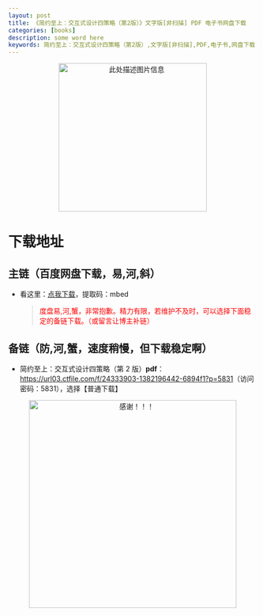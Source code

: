```yaml
---
layout: post
title: 《简约至上：交互式设计四策略（第2版）》文字版[非扫描] PDF 电子书网盘下载
categories: [books]
description: some word here
keywords: 简约至上：交互式设计四策略（第2版）,文字版[非扫描],PDF,电子书,网盘下载
---
```


<div align="center"><img src="https://pic.imgdb.cn/item/67062f21d29ded1a8c769af7.png" alt="此处描述图片信息" width="300px" height="auto"></div>

# 下载地址

## 主链（百度网盘下载，易,河,斜）

- 看这里：[点我下载](https://pan.baidu.com/s/1iMXUbSbtZQZjDcqDmnWUyw?pwd=mbed)，提取码：mbed

  > <p style="color:red" >度盘易,河,蟹，非常抱歉。精力有限，若维护不及时，可以选择下面稳定的备链下载。（或留言让博主补链）</p>

## 备链（防,河,蟹，速度稍慢，但下载稳定啊）

- 简约至上：交互式设计四策略（第 2 版）**pdf**：<https://url03.ctfile.com/f/24333903-1382196442-6894f1?p=5831>（访问密码：5831），选择【普通下载】

<div align="center"><img src="https://pic.imgdb.cn/item/6707df6bd29ded1a8ce37031.gif" alt="感谢！！！" width="420px" height="auto"/></div>
